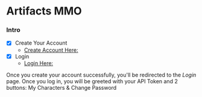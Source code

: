 # Artifacts MMO

### Intro
- [x] Create Your Account
    - [Create Account Here:](https://artifactsmmo.com/account/create)
- [x] Login
    - [Login Here:](https://artifactsmmo.com/account/create)

Once you create your account successfully, you'll be redirected to the *Login* page. Once you log in, you will be greeted with your API Token and 2 buttons: My Characters & Change Password

